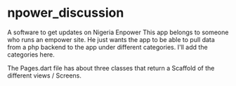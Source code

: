 # npower_discussion
A software to get updates on Nigeria Enpower
This app belongs to someone who runs an empower site. He just wants the app to be able to pull data from a php backend to the app
under different categories. I'll add the categories here.

The Pages.dart file has about three classes that return a Scaffold of the different views / Screens.
